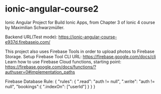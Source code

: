 # ionic-angular-course2
Ionic Angular Project for Build Ionic Apps, from Chapter 3 of Ionic 4 course by Maximilian Schwarzmüller.


Backend URL(Test mode): https://ionic-angular-course-e937d.firebaseio.com/

This project also uses Firebase Tools in order to upload photos to Firebase Storage.
Setup Firebase Tool CLI URL: https://firebase.google.com/docs/cli
Learn how to use Firebase Cloud functions, starting point: https://firebase.google.com/docs/functions/?authuser=0#implementation_paths

Firebase Database Rule: 
{
  "rules": {
    ".read": "auth != null",
    ".write": "auth != null",
    "bookings":{
      ".indexOn": ["userId"]
    }
  }
}